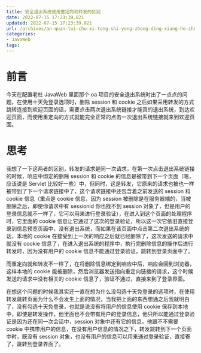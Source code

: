 ```yaml
---
title: 安全退出系统使用重定向和转发的区别
date: 2022-07-15 17:23:39.821
updated: 2022-07-15 17:23:39.821
url: /archives/an-quan-tui-chu-xi-tong-shi-yong-zhong-ding-xiang-he-zhuan-fa-de-qu-bie
categories: 
- JavaWeb
tags: 
---
```


# 前言

今天在配置老杜 JavaWeb 里面那个 oa 项目的安全退出系统时出了一点点的问题，在使用十天免登录选项时，删除 session 和 cookie 之后如果采用转发的方式跳转连接到欢迎页面的话，需要点击两次退出系统链接才能真的退出系统，到达欢迎页面，而使用重定向的方式就能完全正常的点击一次退出系统链接就来到欢迎页面。

# 思考

我想了一下这两者的区别，转发的请求是同一次请求，在第一次点击退出系统链接的时候，响应中绑定的删除 session 和 cookie 的信息是被带到下一个页面（嗯，应该说是 Servlet 比较好一些）中，但同时，这是转发，它原来的请求也被也一样被带到了下一个请求链接中了，这个请求链接中还包含着之前发送的 session 和 cookie 信息（重点是 cookie 信息，因为 session 被删除是在服务器端的，当被删除之后，即使你请求中有 sessionid 你也找不到 session 对象了，但是用户的登录信息就不一样了，它可以用来进行登录验证），在进入到这个页面的处理程序时，它里面的 cookie 信息让它通过了这次的登录验证，所以这一次它依旧直接登录到信息预览页面中，没有退出系统，而如果在该页面中点击第二次退出系统的话，本地的 cookie 在接受到上一次的响应之后就已经删除了，这次发送的请求中就没有 cookie 信息了，在进入退出系统的程序中，执行完删除信息的操作后进行转发时，因为没有用户的 cookie 信息不能通过登录验证，跳转到登录页面中了。

而重定向就和转发不一样了，在将删除信息绑定到响应中后，响应会回到浏览器，这样本地的 cookie 能被删除，然后浏览器发送指向重定向链接的请求，这个时候发送的请求中没有相关的 cookie 信息了，验证不通过，直接来到了登录界面。

在想这个问题的时候我其实还一直在想为什么没勾选十天免登录的选项时，在使用转发跳转页面为什么不会发生上面的情况，当我把上面的东西想通之后我就明白了，没有勾选十天免登录，也就是说没有将用户的信息使用 cookie 保存到本地中，即使是转发操作，他里面也不会带有用户的登录信息，他只所以能通过登录验证是因为还在同一次会话中，session 对象中还有它的信息，他跟不不需要 cookie 中携带用户的信息，在没有用户信息的情况之下，转发跳转到下一个页面中时，既没有 session 对象，也没有用户的信息可以用来通过登录验证，直接寄了，跳转到登录界面了。